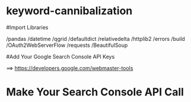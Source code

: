 # keyword-cannibalization

#Import Libraries

 /pandas 
 /datetime
 /qgrid
 /defaultdict
 /relativedelta
 /httplib2
 /errors
 /build
 /OAuth2WebServerFlow
 /requests
 /BeautifulSoup
 
 
 #Add Your Google Search Console API Keys

==> https://developers.google.com/webmaster-tools


# Make Your Search Console API Call


